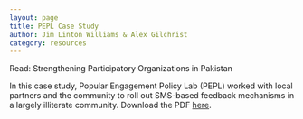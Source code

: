 ```yaml
---
layout: page
title: PEPL Case Study
author: Jim Linton Williams & Alex Gilchrist
category: resources
---
```

Read: Strengthening Participatory Organizations in Pakistan

In this case study, Popular Engagement Policy Lab (PEPL) worked with local partners and the community to roll out SMS-based feedback mechanisms in a largely illiterate community. Download the PDF [here](http://simlab.org/resources/coursem4cso/files/Guide%20to%20SMS%20Engagement%20in%20Pakistan_PEPL.pdf/).
